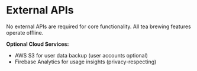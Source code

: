 # External APIs

No external APIs are required for core functionality. All tea brewing features operate offline.

**Optional Cloud Services:**
- AWS S3 for user data backup (user accounts optional)
- Firebase Analytics for usage insights (privacy-respecting)
